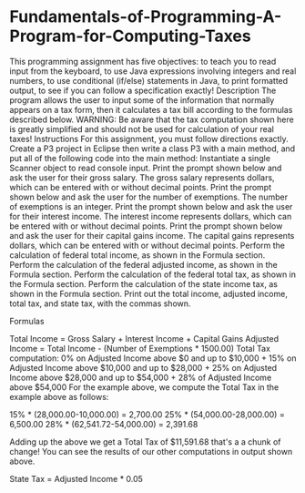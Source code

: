 # Fundamentals-of-Programming-A-Program-for-Computing-Taxes
This programming assignment has five objectives: to teach you to read input from the keyboard, to use Java expressions involving integers and real numbers, to use conditional (if/else) statements in Java, to print formatted output, to see if you can follow a specification exactly! 
Description 
The program allows the user to input some of the information that normally appears on a tax form, then it calculates a tax bill according to the formulas described below. WARNING: Be aware that the tax computation shown here is greatly simplified and should not be used for calculation of your real taxes! 
Instructions  For this assignment, you must follow directions exactly. 
Create a P3 project in Eclipse then write a class P3 with a main method, and put all of the following code into the main method: Instantiate a single Scanner object to read console input. Print the prompt shown below and ask the user for their gross salary. The gross salary represents dollars, which can be entered with or without decimal points. Print the prompt shown below and ask the user for the number of exemptions. The number of exemptions is an integer. Print the prompt shown below and ask the user for their interest income. The interest income represents dollars, which can be entered with or without decimal points. Print the prompt shown below and ask the user for their capital gains income. The capital gains represents dollars, which can be entered with or without decimal points. Perform the calculation of federal total income, as shown in the Formula section. Perform the calculation of the federal adjusted income, as shown in the Formula section. Perform the calculation of the federal total tax, as shown in the Formula section. Perform the calculation of the state income tax, as shown in the Formula section. Print out the total income, adjusted income, total tax, and state tax, with the commas shown.

Formulas

Total Income = Gross Salary + Interest Income + Capital Gains 
Adjusted Income = Total Income - (Number of Exemptions * 1500.00) 
Total Tax computation:
0% on Adjusted Income above $0 and up to $10,000 +
15% on Adjusted Income above $10,000 and up to $28,000 +
25% on Adjusted Income above $28,000 and up to $54,000 +
28% of Adjusted Income above $54,000
For the example above, we compute the Total Tax in the example above as follows: 

15% * (28,000.00-10,000.00) = 2,700.00 
25% * (54,000.00-28,000.00) = 6,500.00 
28% * (62,541.72-54,000.00) = 2,391.68 

Adding up the above we get a Total Tax of $11,591.68 that's a a chunk of change! You can see the results of our other computations in output shown above. 

State Tax = Adjusted Income * 0.05 
